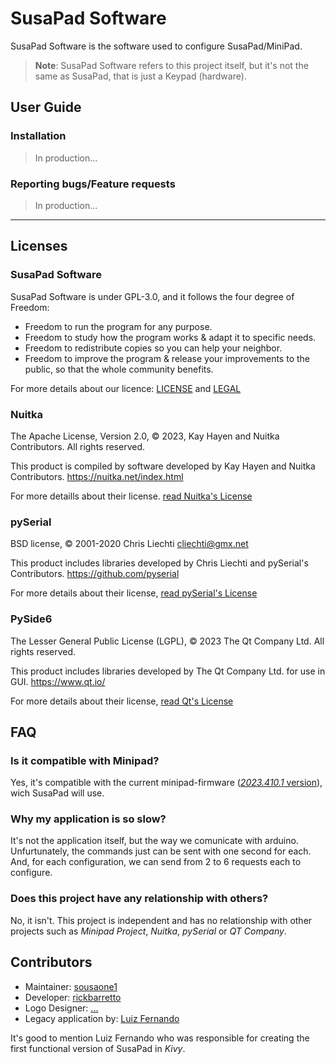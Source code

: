 

# SusaPad Software

SusaPad Software is the software used to configure SusaPad/MiniPad.

> **Note**: SusaPad Software refers to this project itself, 
> but it's not the same as SusaPad, that is just a Keypad (hardware).


## User Guide

### Installation

> In production...

### Reporting bugs/Feature requests

> In production...

---


## Licenses

### SusaPad Software

SusaPad Software is under GPL-3.0, and it follows the four degree of Freedom:

- Freedom to run the program for any purpose.
- Freedom to study how the program works & adapt it to specific needs.
- Freedom to redistribute copies so you can help your neighbor.
- Freedom to improve the program & release your improvements to the public, 
    so that the whole community benefits.

For more details about our licence: [LICENSE](./LICENSE) and [LEGAL](./LEGAL)

### Nuitka

The Apache License, Version 2.0,
© 2023, Kay Hayen and Nuitka Contributors. All rights reserved.

This product is compiled by software developed 
by Kay Hayen and Nuitka Contributors.
https://nuitka.net/index.html

For more detaills about their license. [read Nuitka's License][nuitka-license]

### pySerial

BSD license, 
© 2001-2020 Chris Liechti <cliechti@gmx.net>

This product includes libraries developed 
by Chris Liechti and pySerial's Contributors.
https://github.com/pyserial

For more details about their license, [read pySerial's License][pyserial-license]

### PySide6 

The Lesser General Public License (LGPL), 
© 2023 The Qt Company Ltd. All rights reserved.

This product includes libraries developed by The Qt Company Ltd. 
for use in GUI.
https://www.qt.io/

For more details about their license, [read Qt's License][qt-license]


[nuitka-license]: https://www.apache.org/licenses/LICENSE-2.0
[pyserial-license]: https://github.com/pyserial/pyserial/blob/master/LICENSE.txt
[qt-license]: https://www.qt.io/licensing/


## FAQ

### Is it compatible with Minipad?

Yes, it's compatible with the current minipad-firmware ([*2023.410.1* version][minipad-release]), wich SusaPad will use.


### Why my application is so slow?

It's not the application itself, but the way we comunicate with arduino.
Unfurtunately, the commands just can be sent with one second for each.
And, for each configuration, we can send from 2 to 6 requests each to configure. 


### Does this project have any relationship with others?

No, it isn't. This project is independent 
and has no relationship with other projects 
such as *Minipad Project*, *Nuitka*, *pySerial* or *QT Company*.


[minipad-release]: https://github.com/minipadKB/minipad-firmware/releases/tag/2023.410.1


## Contributors

- Maintainer: [sousaone1][sousa]
- Developer: [rickbarretto][rick]
- Logo Designer: [...][logo]
- Legacy application by: [Luiz Fernando][batatinho]

It's good to mention Luiz Fernando who was responsible for creating
the first functional version of SusaPad in *Kivy*.


[sousa]: https://github.com/sousaone1
[rick]: https://github.com/RickBarretto
[logo]: ...
[batatinho]: https://github.com/batatinhoProGamer
